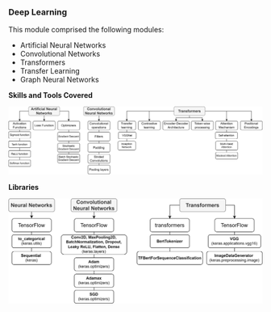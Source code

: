 ### Deep Learning

This module comprised the following modules:
- Artificial Neural Networks
- Convolutional Networks
- Transformers
- Transfer Learning
- Graph Neural Networks

**Skills and Tools Covered**

<p align='center'>
  <img src='https://github.com/Gr3Fin/Courses_and_Certificates/blob/main/Data_Science_Program%3ALeveraging_AI_for_Effective_Decision-Making/images/Skills%20and%20Tools-Deep%20Learning_skills.svg'>
</p>

**Libraries**

<p align='center'>
  <img src='https://github.com/Gr3Fin/Courses_and_Certificates/blob/main/Data_Science_Program%3ALeveraging_AI_for_Effective_Decision-Making/images/Skills%20and%20Tools-Deep%20Learning_libraries.svg'>
</p>
